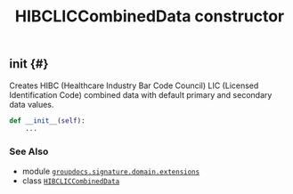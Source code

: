 ﻿---
title: HIBCLICCombinedData constructor
second_title: GroupDocs.Signature for Python via .NET API References
description: 
type: docs
url: /python-net/groupdocs.signature.domain.extensions/hibcliccombineddata/__init__/
is_root: false
weight: 10
---

## __init__ {#}

Creates HIBC (Healthcare Industry Bar Code Council) LIC (Licensed Identification Code) combined data with default primary and secondary data values.



```python
def __init__(self):
    ...
```





### See Also
* module [`groupdocs.signature.domain.extensions`](../../)
* class [`HIBCLICCombinedData`](/signature/python-net/groupdocs.signature.domain.extensions/hibcliccombineddata)
